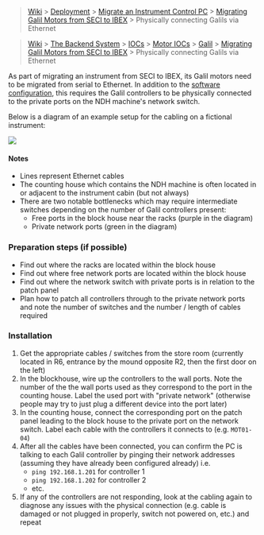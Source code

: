 > [Wiki](Home) > [Deployment](Deployment) > [Migrate an Instrument Control PC](Migrate-an-Instrument-Control-PC) > [Migrating Galil Motors from SECI to IBEX](Migrating-Galil-motors-from-SECI-to-IBEX) > Physically connecting Galils via Ethernet

> [Wiki](Home) > [The Backend System](The-Backend-System) > [IOCs](IOCs) > [Motor IOCs](Motor-IOCs) > [Galil](Galil) > [Migrating Galil Motors from SECI to IBEX](Migrating-Galil-motors-from-SECI-to-IBEX) > Physically connecting Galils via Ethernet


As part of migrating an instrument from SECI to IBEX, its Galil motors need to be migrated from serial to Ethernet. In addition to the [software configuration](https://github.com/ISISComputingGroup/ibex_developers_manual/wiki/Migrating-Galil-motors-from-SECI-to-IBEX.), this requires the Galil controllers to be physically connected to the private ports on the NDH machine's network switch.

Below is a diagram of an example setup for the cabling on a fictional instrument:

![](https://raw.githubusercontent.com/wiki/ISISComputingGroup/ibex_developers_manual/motors/galil_ethernet.png)

#### Notes
- Lines represent Ethernet cables
- The counting house which contains the NDH machine is often located in or adjacent to the instrument cabin (but not always)
- There are two notable bottlenecks which may require intermediate switches depending on the number of Galil controllers present:
    - Free ports in the block house near the racks (purple in the diagram)
    - Private network ports (green in the diagram)

### Preparation steps (if possible)
- Find out where the racks are located within the block house
- Find out where free network ports are located within the block house
- Find out where the network switch with private ports is in relation to the patch panel
- Plan how to patch all controllers through to the private network ports and note the number of switches and the number / length of cables required

### Installation
1. Get the appropriate cables / switches from the store room (currently located in R6, entrance by the mound opposite R2, then the first door on the left)
1. In the blockhouse, wire up the controllers to the wall ports. Note the number of the the wall ports used as they correspond to the port in the counting house. Label the used port with "private network" (otherwise people may try to just plug a different device into the port later)
1. In the counting house, connect the corresponding port on the patch panel leading to the block house to the private port on the network switch. Label each cable with the controllers it connects to (e.g. `MOT01-04`)
1. After all the cables have been connected, you can confirm the PC is talking to each Galil controller by pinging their network addresses (assuming they have already been configured already) i.e.
    - `ping 192.168.1.201` for controller 1
    - `ping 192.168.1.202` for controller 2
    - etc.
1. If any of the controllers are not responding, look at the cabling again to diagnose any issues with the physical connection (e.g. cable is damaged or not plugged in properly, switch not powered on, etc.) and repeat